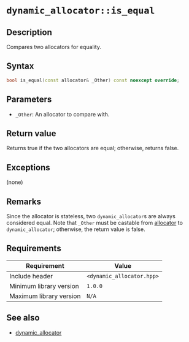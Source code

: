 # `dynamic_allocator::is_equal`

## Description

Compares two allocators for equality.

## Syntax

```cpp
bool is_equal(const allocator& _Other) const noexcept override;
```

## Parameters

- `_Other`: An allocator to compare with.

## Return value

Returns true if the two allocators are equal; otherwise, returns false.

## Exceptions

(none)

## Remarks

Since the allocator is stateless, two `dynamic_allocator`s are always considered equal. Note that `_Other` must be castable from
[allocator](../allocator/allocator.md) to `dynamic_allocator`; otherwise, the return value is false.

## Requirements

| Requirement             | Value                     |
|-------------------------|---------------------------|
| Include header          | `<dynamic_allocator.hpp>` |
| Minimum library version | `1.0.0`                   |
| Maximum library version | `N/A`                     |

## See also

- [dynamic_allocator](dynamic_allocator.md)